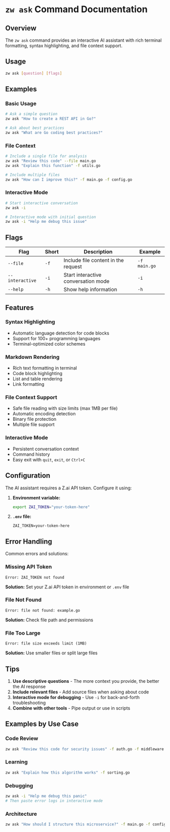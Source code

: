 # `zw ask` Command Documentation

## Overview

The `zw ask` command provides an interactive AI assistant with rich terminal formatting, syntax highlighting, and file context support.

## Usage

```bash
zw ask [question] [flags]
```

## Examples

### Basic Usage
```bash
# Ask a simple question
zw ask "How to create a REST API in Go?"

# Ask about best practices
zw ask "What are Go coding best practices?"
```

### File Context
```bash
# Include a single file for analysis
zw ask "Review this code" --file main.go
zw ask "Explain this function" -f utils.go

# Include multiple files
zw ask "How can I improve this?" -f main.go -f config.go
```

### Interactive Mode
```bash
# Start interactive conversation
zw ask -i

# Interactive mode with initial question
zw ask -i "Help me debug this issue"
```

## Flags

| Flag | Short | Description | Example |
|------|-------|-------------|---------|
| `--file` | `-f` | Include file content in the request | `-f main.go` |
| `--interactive` | `-i` | Start interactive conversation mode | `-i` |
| `--help` | `-h` | Show help information | `-h` |

## Features

### Syntax Highlighting
- Automatic language detection for code blocks
- Support for 100+ programming languages
- Terminal-optimized color schemes

### Markdown Rendering
- Rich text formatting in terminal
- Code block highlighting
- List and table rendering
- Link formatting

### File Context Support
- Safe file reading with size limits (max 1MB per file)
- Automatic encoding detection
- Binary file protection
- Multiple file support

### Interactive Mode
- Persistent conversation context
- Command history
- Easy exit with `quit`, `exit`, or `Ctrl+C`

## Configuration

The AI assistant requires a Z.ai API token. Configure it using:

1. **Environment variable:**
   ```bash
   export ZAI_TOKEN="your-token-here"
   ```

2. **`.env` file:**
   ```
   ZAI_TOKEN=your-token-here
   ```

## Error Handling

Common errors and solutions:

### Missing API Token
```
Error: ZAI_TOKEN not found
```
**Solution:** Set your Z.ai API token in environment or `.env` file

### File Not Found
```
Error: file not found: example.go
```
**Solution:** Check file path and permissions

### File Too Large
```
Error: file size exceeds limit (1MB)
```
**Solution:** Use smaller files or split large files

## Tips

1. **Use descriptive questions** - The more context you provide, the better the AI response
2. **Include relevant files** - Add source files when asking about code
3. **Interactive mode for debugging** - Use `-i` for back-and-forth troubleshooting
4. **Combine with other tools** - Pipe output or use in scripts

## Examples by Use Case

### Code Review
```bash
zw ask "Review this code for security issues" -f auth.go -f middleware.go
```

### Learning
```bash
zw ask "Explain how this algorithm works" -f sorting.go
```

### Debugging
```bash
zw ask -i "Help me debug this panic"
# Then paste error logs in interactive mode
```

### Architecture
```bash
zw ask "How should I structure this microservice?" -f main.go -f config.go
```
